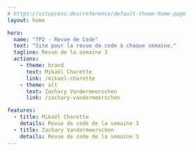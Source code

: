 ```yaml
---
# https://vitepress.dev/reference/default-theme-home-page
layout: home

hero:
  name: "TP2 - Revue de Code"
  text: "Site pour la revue de code à chaque semaine."
  tagline: Revue de la semaine 3
  actions:
    - theme: brand
      text: Mikaël Charette
      link: /mikael-charette
    - theme: alt
      text: Zachary Vandermeerschen
      link: /zachary-vandermeerschen

features:
  - title: Mikaël Charette
    details: Revue de code de la semaine 3
  - title: Zachary Vandermeerschen
    details: Revue de code de la semaine 3
---
```


